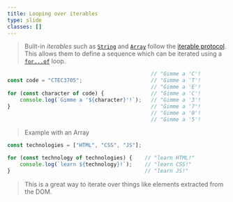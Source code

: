 ```yaml
---
title: Looping over iterables
type: slide
classes: []
---
```


> Built-in *iterables* such as [`String`](https://developer.mozilla.org/en-US/docs/Web/JavaScript/Reference/Global_Objects/String) and [`Array`](https://developer.mozilla.org/en-US/docs/Web/JavaScript/Reference/Global_Objects/Array) follow the [iterable protocol](https://developer.mozilla.org/en-US/docs/Web/JavaScript/Reference/Iteration_protocols#built-in_iterables).
This allows them to define a sequence which can be iterated using a [`for...of`](https://developer.mozilla.org/en-US/docs/Web/JavaScript/Reference/Statements/for...of) loop.


```js
                                              // "Gimme a 'C'!
const code = "CTEC3705";                      // "Gimme a 'T'!
                                              // "Gimme a 'E'!
for (const character of code) {               // "Gimme a 'C'!
    console.log(`Gimme a '${character}'!`);   // "Gimme a '3'!
}                                             // "Gimme a '7'!
                                              // "Gimme a '0'!
                                              // "Gimme a '5'!
```

> Example with an Array

```js
const technologies = ["HTML", "CSS", "JS"];

for (const technology of technologies) {    // "learn HTML!"
    console.log(`learn ${technology}!`);    // "learn CSS!"
}                                           // "learn JS!"
```

> This is a great way to iterate over things like elements extracted from the DOM.